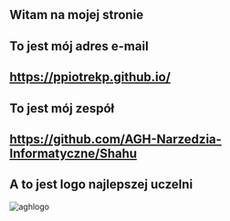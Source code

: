 ## Witam na mojej stronie

## To jest mój adres e-mail
## https://ppiotrekp.github.io/

## To jest mój zespół
## https://github.com/AGH-Narzedzia-Informatyczne/Shahu

## A to jest logo najlepszej uczelni
![aghlogo](https://user-images.githubusercontent.com/73071921/100114376-a9ce8c00-2e71-11eb-851a-83e7896219e2.jpg)
